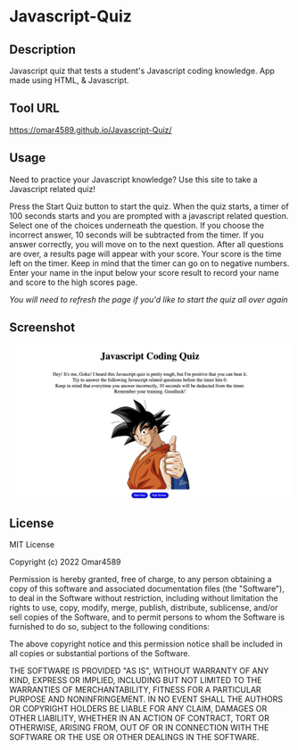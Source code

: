 # Javascript-Quiz

## Description

Javascript quiz that tests a student's Javascript coding knowledge. App made using HTML, &amp; Javascript.

## Tool URL

https://omar4589.github.io/Javascript-Quiz/

## Usage

Need to practice your Javascript knowledge?
Use this site to take a Javascript related quiz!

Press the Start Quiz button to start the quiz.
When the quiz starts, a timer of 100 seconds starts and you are prompted with a javascript related question.
Select one of the choices underneath the question. If you choose the incorrect answer, 10 seconds will be subtracted from the timer.
If you answer correctly, you will move on to the next question.
After all questions are over, a results page will appear with your score.
Your score is the time left on the timer. Keep in mind that the timer can go on to negative numbers.
Enter your name in the input below your score result to record your name and score to the high scores page.

_You will need to refresh the page if you'd like to start the quiz all over again_

## Screenshot

<img src="./assets/JavascriptQuizSiteScreenshot.png">  
    
## License
   
MIT License

Copyright (c) 2022 Omar4589

Permission is hereby granted, free of charge, to any person obtaining a copy
of this software and associated documentation files (the "Software"), to deal
in the Software without restriction, including without limitation the rights
to use, copy, modify, merge, publish, distribute, sublicense, and/or sell
copies of the Software, and to permit persons to whom the Software is
furnished to do so, subject to the following conditions:

The above copyright notice and this permission notice shall be included in all
copies or substantial portions of the Software.

THE SOFTWARE IS PROVIDED "AS IS", WITHOUT WARRANTY OF ANY KIND, EXPRESS OR
IMPLIED, INCLUDING BUT NOT LIMITED TO THE WARRANTIES OF MERCHANTABILITY,
FITNESS FOR A PARTICULAR PURPOSE AND NONINFRINGEMENT. IN NO EVENT SHALL THE
AUTHORS OR COPYRIGHT HOLDERS BE LIABLE FOR ANY CLAIM, DAMAGES OR OTHER
LIABILITY, WHETHER IN AN ACTION OF CONTRACT, TORT OR OTHERWISE, ARISING FROM,
OUT OF OR IN CONNECTION WITH THE SOFTWARE OR THE USE OR OTHER DEALINGS IN THE
SOFTWARE.
